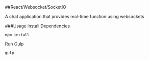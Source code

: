 ##React/Websocket/SocketIO

A chat application that provides real-time function using websockets


###Usage
Install Dependencies

```
npm install
```

Run Gulp

```
gulp
```